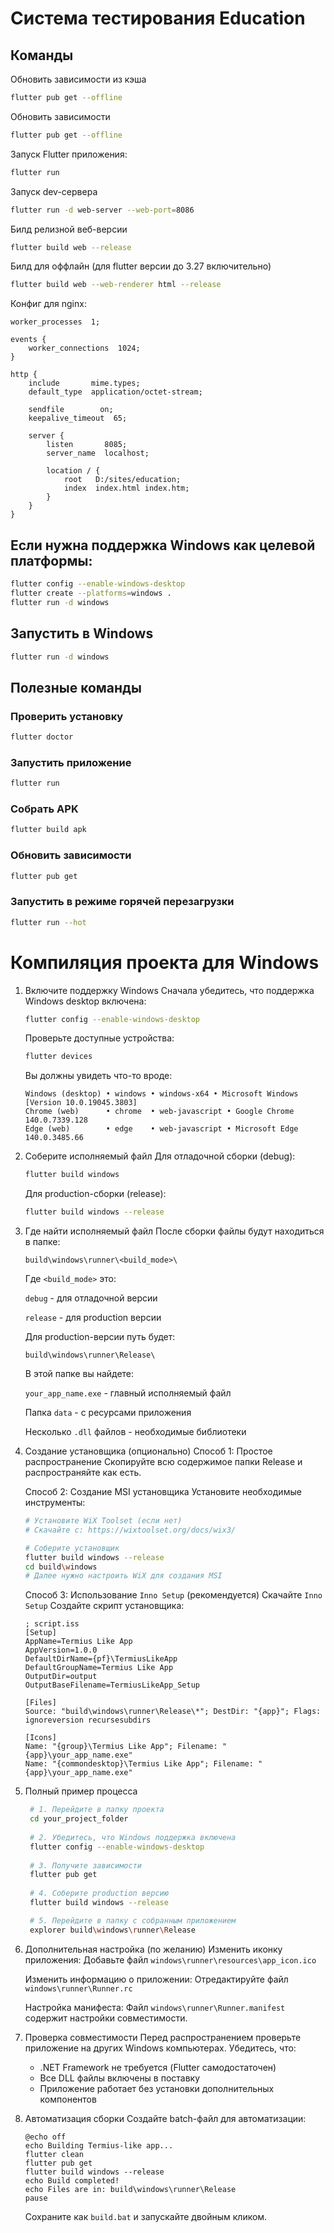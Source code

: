 # Система тестирования Education

## Команды
Обновить зависимости из кэша
```bash
flutter pub get --offline
```
Обновить зависимости
```bash
flutter pub get --offline
```
Запуск Flutter приложения:
```bash
flutter run
```

Запуск dev-сервера
```bash
flutter run -d web-server --web-port=8086
```


Билд релизной веб-версии
```bash
flutter build web --release
```

Билд для оффлайн (для flutter версии до 3.27 включительно)
```bash
flutter build web --web-renderer html --release
```


Конфиг для nginx:
```
worker_processes  1;

events {
    worker_connections  1024;
}

http {
    include       mime.types;
    default_type  application/octet-stream;

    sendfile        on;
    keepalive_timeout  65;

    server {
        listen       8085;
        server_name  localhost;

        location / {
            root   D:/sites/education;
            index  index.html index.htm;
        }
    }
}
```
## Если нужна поддержка Windows как целевой платформы:

```bash
flutter config --enable-windows-desktop
flutter create --platforms=windows .
flutter run -d windows
```

## Запустить в Windows

```bash
flutter run -d windows
```

## Полезные команды

### Проверить установку

```bash
flutter doctor
```

### Запустить приложение

```bash
flutter run
```

### Собрать APK

```bash
flutter build apk
```

### Обновить зависимости

```bash
flutter pub get
```

### Запустить в режиме горячей перезагрузки

```bash
flutter run --hot
```

# Компиляция проекта для Windows

1. Включите поддержку Windows
   Сначала убедитесь, что поддержка Windows desktop включена:

    ```bash
    flutter config --enable-windows-desktop
    ```
   Проверьте доступные устройства:

    ```bash
    flutter devices
    ```
   Вы должны увидеть что-то вроде:

    ```text
    Windows (desktop) • windows • windows-x64 • Microsoft Windows [Version 10.0.19045.3803]
    Chrome (web)      • chrome  • web-javascript • Google Chrome 140.0.7339.128
    Edge (web)        • edge    • web-javascript • Microsoft Edge 140.0.3485.66
    ```
2. Соберите исполняемый файл
   Для отладочной сборки (debug):
   ```bash
   flutter build windows
   ```

   Для production-сборки (release):
   ```bash
   flutter build windows --release
   ```
3. Где найти исполняемый файл
   После сборки файлы будут находиться в папке:

    ```text
    build\windows\runner\<build_mode>\
    ```
   Где `<build_mode>` это:

   `debug` - для отладочной версии

   `release` - для production версии

   Для production-версии путь будет:
    ```text
    build\windows\runner\Release\
   ```
   В этой папке вы найдете:

   `your_app_name.exe` - главный исполняемый файл

   Папка `data` - с ресурсами приложения

   Несколько `.dll` файлов - необходимые библиотеки

4. Создание установщика (опционально)
   Способ 1: Простое распространение
   Скопируйте всю содержимое папки Release и распространяйте как есть.

   Способ 2: Создание MSI установщика
   Установите необходимые инструменты:

    ```bash
    # Установите WiX Toolset (если нет)
    # Скачайте с: https://wixtoolset.org/docs/wix3/
    
    # Соберите установщик
    flutter build windows --release
    cd build\windows
    # Далее нужно настроить WiX для создания MSI
   ```
   Способ 3: Использование `Inno Setup` (рекомендуется)
   Скачайте `Inno Setup`
   Создайте скрипт установщика:

    ```iss
    ; script.iss
    [Setup]
    AppName=Termius Like App
    AppVersion=1.0.0
    DefaultDirName={pf}\TermiusLikeApp
    DefaultGroupName=Termius Like App
    OutputDir=output
    OutputBaseFilename=TermiusLikeApp_Setup
    
    [Files]
    Source: "build\windows\runner\Release\*"; DestDir: "{app}"; Flags: ignoreversion recursesubdirs
    
    [Icons]
    Name: "{group}\Termius Like App"; Filename: "{app}\your_app_name.exe"
    Name: "{commondesktop}\Termius Like App"; Filename: "{app}\your_app_name.exe"
   ```
5. Полный пример процесса
   ```bash
    # 1. Перейдите в папку проекта
    cd your_project_folder
    
    # 2. Убедитесь, что Windows поддержка включена
    flutter config --enable-windows-desktop
    
    # 3. Получите зависимости
    flutter pub get
    
    # 4. Соберите production версию
    flutter build windows --release

    # 5. Перейдите в папку с собранным приложением
    explorer build\windows\runner\Release
   ```
6. Дополнительная настройка (по желанию)
   Изменить иконку приложения:
   Добавьте файл `windows\runner\resources\app_icon.ico`

   Изменить информацию о приложении:
   Отредактируйте файл `windows\runner\Runner.rc`

   Настройка манифеста:
   Файл `windows\runner\Runner.manifest` содержит настройки совместимости.

7. Проверка совместимости
   Перед распространением проверьте приложение на других Windows компьютерах. Убедитесь, что:

    - .NET Framework не требуется (Flutter самодостаточен)
    - Все DLL файлы включены в поставку
    - Приложение работает без установки дополнительных компонентов

8. Автоматизация сборки
   Создайте batch-файл для автоматизации:

   ```batch
   @echo off
   echo Building Termius-like app...
   flutter clean
   flutter pub get
   flutter build windows --release
   echo Build completed!
   echo Files are in: build\windows\runner\Release
   pause
   ```
   Сохраните как `build.bat` и запускайте двойным кликом.

